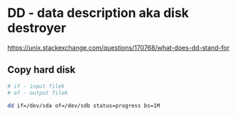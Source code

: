 # DD - data description aka disk destroyer

https://unix.stackexchange.com/questions/170768/what-does-dd-stand-for

## Copy hard disk 
```sh
# if - input filek
# of - output filek

dd if=/dev/sda of=/dev/sdb status=progress bs=1M 
````
